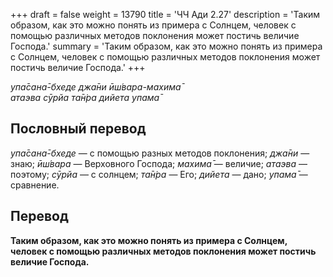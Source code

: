 +++
draft = false
weight = 13790
title = 'ЧЧ Ади 2.27'
description = 'Таким образом, как это можно понять из примера с Солнцем, человек с помощью различных методов поклонения может постичь величие Господа.'
summary = 'Таким образом, как это можно понять из примера с Солнцем, человек с помощью различных методов поклонения может постичь величие Господа.'
+++

_упа̄сана̄-бхеде джа̄ни ӣш́вара-махима̄  
атаэва сӯрйа та̄н̇ра дийета упама̄_

## Пословный перевод

_упа̄сана̄_\-_бхеде_ — с помощью разных методов поклонения; _джа̄ни_ — знаю; _ӣш́вара_ — Верховного Господа; _махима̄_ — величие; _атаэва_ — поэтому; _сӯрйа_ — с солнцем; _та̄н̇ра_ — Его; _дийета_ — дано; _упама̄_ — сравнение.

## Перевод

**Таким образом, как это можно понять из примера с Солнцем, человек с помощью различных методов поклонения может постичь величие Господа.**
